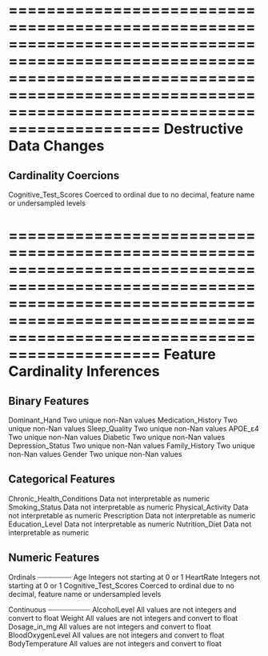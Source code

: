 ======================================================================================================================================================================================================
                                                                                       Destructive Data Changes                                                                                       
======================================================================================================================================================================================================

Cardinality Coercions
---------------------
Cognitive_Test_Scores   Coerced to ordinal due to no decimal, feature name or undersampled levels

======================================================================================================================================================================================================
                                                                                    Feature Cardinality Inferences                                                                                    
======================================================================================================================================================================================================

Binary Features
---------------
Dominant_Hand        Two unique non-Nan values
Medication_History   Two unique non-Nan values
Sleep_Quality        Two unique non-Nan values
APOE_ε4              Two unique non-Nan values
Diabetic             Two unique non-Nan values
Depression_Status    Two unique non-Nan values
Family_History       Two unique non-Nan values
Gender               Two unique non-Nan values

Categorical Features
--------------------
Chronic_Health_Conditions   Data not interpretable as numeric
Smoking_Status              Data not interpretable as numeric
Physical_Activity           Data not interpretable as numeric
Prescription                Data not interpretable as numeric
Education_Level             Data not interpretable as numeric
Nutrition_Diet              Data not interpretable as numeric

Numeric Features
----------------

Ordinals
┄┄┄┄┄┄┄┄
Age                     Integers not starting at 0 or 1
HeartRate               Integers not starting at 0 or 1
Cognitive_Test_Scores   Coerced to ordinal due to no decimal, feature name or undersampled levels

Continuous
┄┄┄┄┄┄┄┄┄┄
AlcoholLevel       All values are not integers and convert to float
Weight             All values are not integers and convert to float
Dosage_in_mg       All values are not integers and convert to float
BloodOxygenLevel   All values are not integers and convert to float
BodyTemperature    All values are not integers and convert to float

